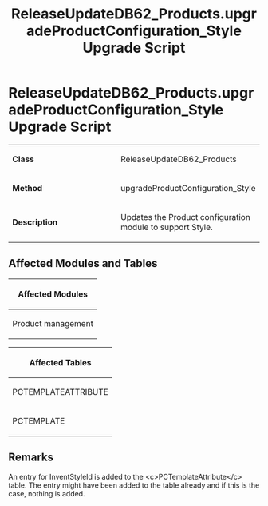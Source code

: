 ﻿---
title: ReleaseUpdateDB62_Products.upgradeProductConfiguration_Style Upgrade Script
TOCTitle: ReleaseUpdateDB62_Products.upgradeProductConfiguration_Style Upgrade Script
ms:assetid: eff9c9c7-fd2e-7030-9c79-d78b3b757f06
ms:mtpsurl: https://msdn.microsoft.com/en-us/library/Dn702832(v=AX.60)
ms:contentKeyID: 65236287
ms.date: 05/18/2015
mtps_version: v=AX.60
---

# ReleaseUpdateDB62\_Products.upgradeProductConfiguration\_Style Upgrade Script 


<table>
<colgroup>
<col style="width: 50%" />
<col style="width: 50%" />
</colgroup>
<tbody>
<tr class="odd">
<td><p><strong>Class</strong></p></td>
<td><p>ReleaseUpdateDB62_Products</p></td>
</tr>
<tr class="even">
<td><p><strong>Method</strong></p></td>
<td><p>upgradeProductConfiguration_Style</p></td>
</tr>
<tr class="odd">
<td><p><strong>Description</strong></p></td>
<td><p>Updates the Product configuration module to support Style.</p></td>
</tr>
</tbody>
</table>


## Affected Modules and Tables

<table>
<colgroup>
<col style="width: 100%" />
</colgroup>
<thead>
<tr class="header">
<th><p>Affected Modules</p></th>
</tr>
</thead>
<tbody>
<tr class="odd">
<td><p>Product management</p></td>
</tr>
</tbody>
</table>


<table>
<colgroup>
<col style="width: 100%" />
</colgroup>
<thead>
<tr class="header">
<th><p>Affected Tables</p></th>
</tr>
</thead>
<tbody>
<tr class="odd">
<td><p>PCTEMPLATEATTRIBUTE</p></td>
</tr>
<tr class="even">
<td><p>PCTEMPLATE</p></td>
</tr>
</tbody>
</table>


## Remarks

An entry for InventStyleId is added to the \<c\>PCTemplateAttribute\</c\> table. The entry might have been added to the table already and if this is the case, nothing is added.

  



